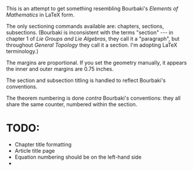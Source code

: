 This is an attempt to get something resembling Bourbaki's _Elements of Mathematics_
in LaTeX form.

The only sectioning commands available are: chapters, sections,
subsections. (Bourbaki is inconsistent with the terms "section" --- in
chapter 1 of _Lie Groups and Lie Algebras_, they call it a "paragraph",
but throughout _General Topology_ they call it a section. I'm adopting
LaTeX terminology.)

The margins are proportional. If you set the geometry manually, it
appears the inner and outer margins are 0.75 inches.

The section and subsection titling is handled to reflect Bourbaki's
conventions. 

The theorem numbering is done _contra_ Bourbaki's conventions: they all
share the same counter, numbered within the section.

# TODO:
- Chapter title formatting
- Article title page
- Equation numbering should be on the left-hand side
- 
